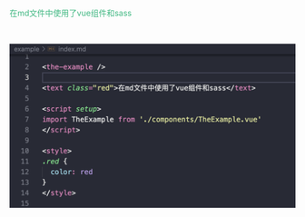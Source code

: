 
<the-example />  
<br />

<text class="color">在md文件中使用了vue组件和sass</text>

<br />

![](2024-01-15-15-11-13.png)

<script setup>
import TheExample from './components/TheExample.vue'
</script>

<style>
.color {
  color: #42b883;
}
</style>
